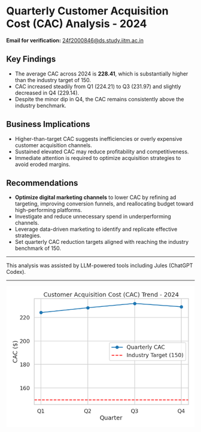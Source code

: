 # Quarterly Customer Acquisition Cost (CAC) Analysis - 2024

**Email for verification:** 24f2000846@ds.study.iitm.ac.in

## Key Findings

- The average CAC across 2024 is **228.41**, which is substantially higher than the industry target of 150.
- CAC increased steadily from Q1 (224.21) to Q3 (231.97) and slightly decreased in Q4 (229.14).
- Despite the minor dip in Q4, the CAC remains consistently above the industry benchmark.

## Business Implications

- Higher-than-target CAC suggests inefficiencies or overly expensive customer acquisition channels.
- Sustained elevated CAC may reduce profitability and competitiveness.
- Immediate attention is required to optimize acquisition strategies to avoid eroded margins.

## Recommendations

- **Optimize digital marketing channels** to lower CAC by refining ad targeting, improving conversion funnels, and reallocating budget toward high-performing platforms.
- Investigate and reduce unnecessary spend in underperforming channels.
- Leverage data-driven marketing to identify and replicate effective strategies.
- Set quarterly CAC reduction targets aligned with reaching the industry benchmark of 150.

---

This analysis was assisted by LLM-powered tools including Jules (ChatGPT Codex).

---

![CAC Trend](./cac_trend.png)
